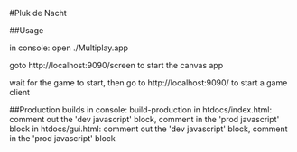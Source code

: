 #Pluk de Nacht





##Usage

in console: open ./Multiplay.app

goto http://localhost:9090/screen to start the canvas app

wait for the game to start, then go to http://localhost:9090/ to start a game client

##Production builds
in console: build-production
in htdocs/index.html: comment out the 'dev javascript' block, comment in the 'prod javascript' block
in htdocs/gui.html: comment out the 'dev javascript' block, comment in the 'prod javascript' block


